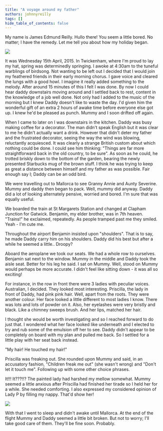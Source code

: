 ```yaml
---
title: "A voyage around my father‏"
authors: johnnyreilly
tags: []
hide_table_of_contents: false
---
```

My name is James Edmund Reilly. Hullo there! You seem a little bored. No matter; I have the remedy. Let me tell you about how my holiday began.

![](https://blogger.googleusercontent.com/img/b/R29vZ2xl/AVvXsEgJOmAW8yanR9v6ukIZjxWd36fk6yC44zg7taT678RHL858RIghlGHTihXFLFwCyQEcnEELJ0ee-xyVQ0Vssnd4VbsMA3y3zRaXxNax9Q-Tw5qV1LluljSmxs_AlgG8CsFL9fTg7_k0pj0/s320/ThatsMe.jpg)

It was Wednesday 15th April, 2015. In Twickenham, where I'm proud to lay my hat, spring was determinedly springing. I awoke at 4:30am to the tuneful warblings of birdsong. Not wanting to be left out I decided that I would join my feathered friends in their early morning chorus. I gave voice and cleared the lungs with a good howl. I imagine it really added something to the melody. After around 15 minutes of this I felt I was done. By now I could hear daddy downstairs moving around and I settled back to rest, content in the knowledge of a job well done. Not only had I added to the music of the morning but I knew Daddy doesn't like to waste the day. I'd given him the wonderful gift of an extra 2 hours of awake time before everyone else got up. I knew he'd be pleased as punch. Mummy and I soon drifted off again.

When I came to later on I was downstairs in the kitchen. Daddy was busy making coffee for a decorator. The man didn't speak English but it was clear to me he didn't actually want a drink. However that didn't deter my father and the frustrated decorator, seeing the way the wind was blowing, reluctantly acquiesced. It was clearly a strange British custom about which nothing could be done. I could see him thinking: "Things are far more straightforward back in the old country, to be sure". As soon as he could, he trotted briskly down to the bottom of the garden, bearing the newly presented Starbucks mug of the brown stuff. I think he was trying to keep as great a distance between himself and my father as was possible. Fair enough say I; Daddy can be an odd bird.

We were travelling out to Mallorca to see Granny Annie and Aunty Severine. Mummy and daddy then began to pack. Well, mummy did anyway. Daddy did a lot of looking alternately pensive, worried and bored. I'm sure that was equally useful.

We boarded the train at St Margarets Station and changed at Clapham Junction for Gatwick. Benjamin, my elder brother, was in 7th heaven. "Trains!" he exclaimed, repeatedly. As people tramped past me they smiled. Yeah - I'm cute me.

Throughout the airport Benjamin insisted upon "shoulders". That is to say, he made Daddy carry him on his shoulders. Daddy did his best but after a while he seemed a little.. Droopy?

Aboard the aeroplane we took our seats. We had a whole row to ourselves. Benjamin sat next to the window. Mummy in the middle and Daddy took the aisle seat. Better for his leg he said. I sat on Mummy. Well, stood on Mummy would perhaps be more accurate. I didn't feel like sitting down - it was all so exciting!

For instance, in the row in front there were 3 ladies with peculiar voices. Australian, I decided. They looked most interesting. Priscilla, the lady in front of Daddy, had pink pink hair. Well, apart from the roots. They were another colour. Her face looked a little different to most ladies I know. There was lots and lots of powder on it. Also, her eyelashes were very bristly and black. Like a chimney sweeps brush. And her lips, matched her hair.

I thought she would be worth investigating and so I reached forward to do just that. I wondered what her face looked like underneath and I elected to try and rub some of the emulsion off her to see. Daddy didn't appear to be completely on board with my plan and pulled me back. So I settled for a little play with her seat back instead.

"My hair! He touched my hair!"

Priscilla was freaking out. She rounded upon Mummy and said, in an accusatory fashion, "Children freak me out" (she wasn't wrong) and "Don't let it touch me". Following up with some other choice phrases.

It!!! It???!!? The painted lady had harshed my mellow somewhat. Mummy seemed a little anxious after Priscilla had finished her tirade so I held her for a while. She needed comforting. I also expressed my considered opinion of Lady P by filling my nappy. That'd show her!

![](https://blogger.googleusercontent.com/img/b/R29vZ2xl/AVvXsEjfeazIreejNueG0xhNqHIBatMmSAD8K8svEue_YUOLbDeBlbKmVlMUEEvoN49HlUWPHxQpC3BVggtCSy1x3YJrmhdPkQTG6ZhQ6hTJ19OiXfnIPLFNUtxGOC8OU1PNt7OL7gBwCLI5jQ8/s320/ComfortingMummy.jpg)

With that I went to sleep and didn't awake until Mallorca. At the end of the flight Mummy and Daddy seemed a little bit broken. But not to worry; I'll take good care of them. They'll be fine soon. Probably.


